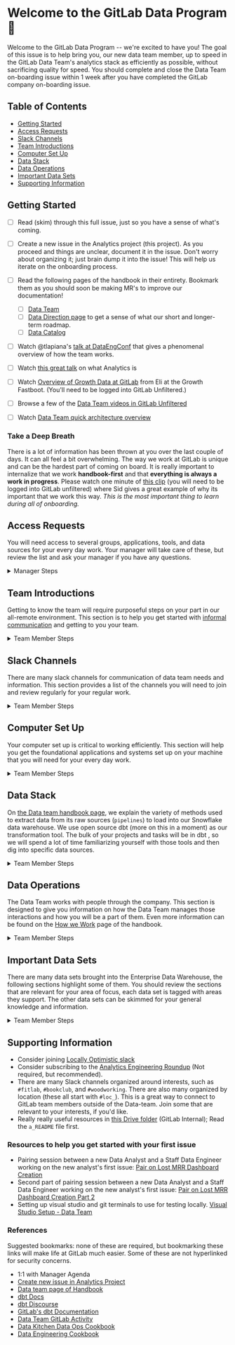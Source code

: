 
# Welcome to the GitLab Data Program :tada:

Welcome to the GitLab Data Program -- we're excited to have you! The goal of this issue is to help bring you, our new data team member, up to speed in the GitLab Data Team's analytics stack as efficiently as possible, without sacrificing quality for speed. You should complete and close the Data Team on-boarding issue within 1 week after you have completed the GitLab company on-boarding issue. 

## Table of Contents
- [Getting Started](#getting-started)
- [Access Requests](#access-requests)
- [Slack Channels](#slack-channels)
- [Team Introductions](#team-introductions)
- [Computer Set Up](#computer-set-up)
- [Data Stack](#data-stack)
- [Data Operations](#data-operations)
- [Important Data Sets](#important-data-sets)
- [Supporting Information](#supporting-information)

## Getting Started <!-- The purpose of this section is to give the new team member a foundation upon which the subsequent sections build. -->

- [ ] Read (skim) through this full issue, just so you have a sense of what's coming.
- [ ] Create a new issue in the Analytics project (this project). As you proceed and things are unclear, document it in the issue. Don't worry about organizing it; just brain dump it into the issue! This will help us iterate on the onboarding process.
- [ ] Read the following pages of the handbook in their entirety. Bookmark them as you should soon be making MR's to improve our documentation!
   - [ ] [Data Team](https://about.gitlab.com/handbook/business-ops/data-team/)
   - [ ] [Data Direction page](https://about.gitlab.com/handbook/business-technology/data-team/direction/) to get a sense of what our short and longer-term roadmap.
   - [ ] [Data Catalog](https://about.gitlab.com/handbook/business-technology/data-team/data-catalog/)
- [ ] Watch @tlapiana's [talk at DataEngConf](https://www.youtube.com/watch?v=eu623QBwakc) that gives a phenomenal overview of how the team works.
- [ ] Watch [this great talk](https://www.youtube.com/watch?v=prcz0ubTAAg) on what Analytics is
- [ ] Watch [Overview of Growth Data at GitLab](https://www.youtube.com/watch?v=eNLkj3Ho2bk&feature=youtu.be) from Eli at the Growth Fastboot. (You'll need to be logged into GitLab Unfiltered.)
- [ ] Browse a few of the [Data Team videos in GitLab Unfiltered](https://www.youtube.com/playlist?list=PL05JrBw4t0KrRVTZY33WEHv8SjlA_-keI)
- [ ] Watch [Data Team quick architecture overview](https://www.youtube.com/watch?v=0vlJdzYShpU)



### Take a Deep Breath

There is a lot of information has been thrown at you over the last couple of days.
It can all feel a bit overwhelming.
The way we work at GitLab is unique and can be the hardest part of coming on board.
It is really important to internalize that we work **handbook-first** and that **everything is always a work in progress**.
Please watch one minute of [this clip](https://www.youtube.com/watch?v=LqzDY76Q8Eo&feature=youtu.be&t=7511) (you will need to be logged into GitLab unfiltered) where Sid gives a great example of why its important that we work this way.
*This is the most important thing to learn during all of onboarding.*

## Access Requests <!-- The purpose of this section is to identify and drive access to all of the groups, applications, and data sources the team member will need.  -->

You will need access to several groups, applications, tools, and data sources for your every day work.  Your manager will take care of these, but review the list and ask your manager if you have any questions. 

<details>

<summary>Manager Steps</summary>

- [ ] Manager: Complete the access requests for the new team member based on there role and the method listed in the following table.

**Note:** Manager, many if not all of these [Access Request](https://about.gitlab.com/handbook/business-technology/team-member-enablement/onboarding-access-requests/access-requests/) can be done with a single issue.  Please review this section for all relevant requests and combine as many of them as possible.

| Access To | Distributed Data Analyst | Data Analyst | Analytics Engineer | Data Scientist | Data Engineer | Method |
| ------- | :----------------------: | :----------: | :----------------: | :------------: | :-----------: | ------ |
|  Lucidchart | Yes | Yes | Yes | Yes  | Yes  | Access Request |
|  Sisense |  Editor | Editor  | Editor  | Editor  | Editor | Access Request, [Example](https://gitlab.com/gitlab-com/team-member-epics/access-requests/-/issues/10858) |
|  Stitch |  No | No  | No | No | Yes | ? |
|  Fivetran | No  | No  | No | No | Yes | [Instructions](https://about.gitlab.com/handbook/business-ops/okta/#managing-okta-access-using-google-groups) |
|  Airflow |  No | Analyst | Admin| Analyst | Admin | |
|  GCP group: `analytics`| No | No | No | Yes  | Yes  | Access Request, [Example](https://gitlab.com/gitlab-com/team-member-epics/access-requests/-/issues/10306#note_622125437)  |
|  Slack alias: `@datateam` | No | Yes | Yes | Yes | Yes |  PeopleOps Onboarding |
|  Slack alias: `@data-analysts` | No | Yes | Yes | Yes | No |  PeopleOps Onboarding |
|  Slack alias: `@data-engineers` | No | No | Yes | No | Yes |  PeopleOps Onboarding |
|  Project: `GitLab Data Team` | No | Developer | Developer | Developer | Developer |
|  1password vault: `Data Team` | No | Yes | Yes | Yes | Yes |  PeopleOps Onboarding |
|  Namespce: `gitlab-data` |  No | Developer | Developer | Developer | Developer | ? |
| daily Geekbot standup  | No | Optional | Optional | Yes | Yes | [Instructions](https://geekbot.com/faq/#:~:text=How%20can%20i%20add%20new,participants%20with%20the%20broadcast%20channel.)  |
|  Data Team calendar |  No |Yes | Yes | Yes | Yes | ?  |
|  Lucidchart folder: `Data Team` | No |Yes | Yes | Yes | Yes |  ? |
|  Google Drive folder: SheetLoad | No |Yes | Yes | Yes | Yes |  ? |
|  Google Drive folder: Boneyard | No |Yes | Yes | Yes | Yes |  ? |
|  Service Account Credentials: Google Cloud | No | No | ? | No | Yes | ? |

- [ ] Manager: Complete access requests for the new team member based on there assigned responsibilities following the provided method.
    - [ ] Snowflake - Access Request, [Example](https://gitlab.com/gitlab-com/team-member-epics/access-requests/-/issues/10857)
    - [ ] Salesforce - Access Request 
    - [ ] Zuora - Access Request   
    - [ ] Marketo - Access Request   
    - [ ] Netsuite - Access Request    
    - [ ] Zendesk - [Licence Request](https://about.gitlab.com/handbook/support/internal-support/#regarding-licensing-and-subscriptions) 

</details>



## Team Introductions <!-- This section is to reenforce the formal informality found within GitLab, directing the team member to meet the rest of the team. -->

Getting to know the team will require purposeful steps on your part in our all-remote environment.  This section is to help you get started with [informal communication](https://about.gitlab.com/company/culture/all-remote/informal-communication/) and getting to you your team.

<details>

<summary>Team Member Steps</summary>

- [ ] Review the [org chart](https://about.gitlab.com/company/team/org-chart/) to find your immediate team and the greater Data Team. Using your browser search to find your self on the page can be a quick way to find your team.
- [ ] Schedule a Quarterly 1:1 meeting with the Sr. Director of Data and Analytics
- [ ] Schedule coffee chats with members of the Data Team starting with those in your immediate team. These should be in addition to the ones you do with other GitLab team members. Consider making these recurring meetings for every 3-4 weeks with everyone you will work closely with. In addition, you should also consider scheduling chats with Business Technology (IT, Enterprise Apps, Procurement) people as well.

</details>


## Slack Channels <!-- This section is for a list of all slack channels that the team member should join as part of there regular work. -->

There are many slack channels for communication of data team needs and information.  This section provides a list of the channels you will need to join and review regularly for your regular work.

<details>

<summary>Team Member Steps</summary>

- [ ] Join the Slack channels appropriate for your role:

| Channel | Distributed Data Analyst | Data Analyst | Analytics Engineer | Data Scientist | Data Engineer | 
| ------- | :----------------------: | :----------: | :----------------: | :------------: | :-----------: | 
| `data` | Yes | Yes | Yes | Yes | Yes | 
| `data-lounge` | Yes | Yes | Yes | Yes | Yes |
| `data-onboarding` | Yes | Yes | Yes | Yes | Yes |
| `data-daily` | No | Yes | Yes | Yes | Yes |
| `data-triage` | No | Yes | Yes | Yes | Yes |
| `data-engineering` | No | Yes | Yes | Yes | Yes |
| `business-technology` | No | Yes | Yes | Yes | Yes |
| `bt-team-lounge` | No | Yes | Yes | Yes | Yes |
| `dbt-runs` | No | No | Yes | No | Yes |
| `analytics-pipelines` | No | No | No | No | Yes |
| `data-prom-alerts` | No | No | No | No | Yes |
| `bt-data-science` | No | No | No | Yes | No |


</details>

## Computer Set Up <!-- This section is for directing the team member to set up their computer so they are ready for there every day work. -->

Your computer set up is critical to working efficiently.  This section will help you get the foundational applications and systems set up on your machine that you will need for your every day work.

<details>

<summary>Team Member Steps</summary>

- [ ] Set up your machine for everyday use based on your role and the steps outlined in the table below

| Step | Distributed Data Analyst | Data Analyst | Analytics Engineer | Data Scientist | Data Engineer | 
| ------- | :----------------------: | :----------: | :----------------: | :------------: | :-----------: | 
| [Core Steps](#core-steps) | Yes | Yes | Yes | Yes | Yes | 
| [Command Line Interface](#command-line-interface) | No | No | No | No | Yes |
| [Google Cloud](#google-cloud) | No | No | No | Yes | Yes |
| [Jupyter](#jupyter) | No | No | No | Yes | No |
| [Airflow](#airflow) | No | No | Yes | No | Yes |
| [Optional Steps](#optional-steps) | No | Yes | Yes | Yes | Yes |


### Core Steps
- [ ] Check that you have create your SSH keys by typing `ssh -T git@gitlab.com` into your terminal which should return "Welcome to GitLab, " + your_username.  :red_circle: This set up is required for subsequent steps
  - [ ] If your SSH keys have not been created follow [these steps](https://docs.gitlab.com/ee/gitlab-basics/create-your-ssh-keys.html).  Make the SSH key with no password.

**Note:** The following script is intended to set up the basic tools and environments that are standard for working with the data at GitLab.  There are optional tools and set up in the following sections.  If you are comfortable using the terminal to install these tools then you can use the script as a guide, otherwise run the script with the provided commands. 

_**THE SCRIPT SHOULD ONLY BE RUN ON YOUR GITLAB-ISSUED LAPTOP.** If you run this on your personal computer, we take no responsibility for the side effects._

- [ ] Open your computer's built-in terminal app. Run the following:
    ```zsh
    curl https://gitlab.com/gitlab-data/analytics/raw/master/admin/onboarding_script.zsh > ~/onboarding_script.zsh
    zsh ~/onboarding_script.zsh
    rm ~/onboarding_script.zsh
    ```
    - This may take a while, and it might ask you for your password (multiple times) before it's done. Here's what this does:
        - Installs iTerm, a mac-OS terminal replacement
        - Installs VSCode, an open source text editor. 
            - VSCode is recommended for multiple reasons including community support, the [GitLab workflow](https://marketplace.visualstudio.com/items?itemName=fatihacet.gitlab-workflow) extension, and the LiveShare features.
        - Installs oh-my-zsh for easy terminal theming, git autocomplete, and a few other plugins. 
            - If you are curious or would like to change the look and feel of your shell please [go here](https://github.com/ohmyzsh/ohmyzsh).
        - Installs jump, an easy way to move through the file system. [Please find here more details on how to use jump](https://github.com/ohmyzsh/ohmyzsh/tree/master/plugins/jump)
        - Installs anaconda, how we recommend folks get their python distribution. 
        - Adds alias and environment variables needed for running dbt and other helper commands
- [ ] Open a new terminal and test the following commands
    - [ ] `jump analytics` this should change the directory to `~/repos/analytics`
    - [ ] `jump handbook` this should change the directory to  `~/repos/www-gitlab-com`
    - [ ] `gl_open` if you are in a repo directory this command will open that repo on GitLab
    
**Note:** If the `jump` commands do not work they can be set manually by navigating to the desired repo with the terminal and using the `mark` command and the appropriate label.

**Note:** If the `gl_open` command does not work inspect your `~/.zshrc` file to make sure it has the command `source make_life_easier.zsh`.
- [ ] Configure VSCode (via the VSCode UI) with the [VSCode setup](https://discourse.getdbt.com/t/how-we-set-up-our-computers-for-working-on-dbt-projects/243?) section of Claire's post and [adding the tip](https://discourse.getdbt.com/t/how-we-set-up-our-computers-for-working-on-dbt-projects/243/10?u=tmurphy) from tmurphy later in the thread. It will add improved syntax highlighting and searching capabilities.
- [ ] Configure VSCode (via the VSCode UI) so that all tabs are converted to 4 spaces. This will minimize messy looking diffs and provide consistency across the team.
    - VSCode
        - `Editor: Detect Indentation` is deselected
        - `Editor: Insert Spaces` is selected
        - `Editor: Tab Size` is set to 4 spaces per tab

### Command Line Interface

- [ ] Install the [gcloud sdk](https://cloud.google.com/sdk/docs/quickstart-macos) and authenticate once you're provisioned.
    - [ ] Confirm service account credentials provided by your manager.
    - [ ] Point the environment variable `GOOGLE_APPLICATION_CREDENTIALS` in your .zshrc file, which can be accessed by `vi ~/.zshrc`, to the key provided by your manager. 
- [ ] Install [kubectl](https://kubernetes.io/docs/tasks/tools/install-kubectl/#install-with-homebrew-on-macos)
- [ ] Install the [awscli](https://aws.amazon.com/cli/)

### Google Cloud

Data team uses GCP (Google Cloud Platform) as our cloud provider. GCP credentials are needed if you plan on connecting on your local machine to airflow or any CGP service (storage buckets, etc.) . Follow below steps to get running instance for yourself.

- [ ] Compete the [Command Line Interface](#command-line-interface) set up before starting this set up.
    - [ ] Download the json file provided by one of the project owners and move to your home directory (e.g. `/Users/yourusername`)
    - [ ] Open terminal and run the following command, replacing `yourusername` with your actual user name on your computer (type `pwd` into the terminal if you don’t know it — the path should contain your user name) and `filename.json` with you name of the file.
        ```zsh
        echo 'export GOOGLE_APPLICATION_CREDENTIALS=/Users/yourusername/filename.json' >> ./.zshrc
        ```
        - If you already have the variable  `GOOGLE_APPLICATION_CREDENTIALS`  modify its value to the file path and file name instead of adding a new one. 
    - [ ] Refresh this file by sourcing it back, by running command in terminal: `source ~/.zshrc`.

### Airflow
- [ ] Read the Airflow section on the [Data Infrastructure page](https://about.gitlab.com/handbook/business-ops/data-team/platform/infrastructure/#airflow)
- [ ] Watch the [Airflow Setup Walkthrough](https://www.youtube.com/watch?v=3Ym40gRHtvk&feature=youtu.be) with Taylor and Magda. In case you have an issue with the Airflow setup, read this instruction [Troubleshooting local Airflow config](https://about.gitlab.com/handbook/business-technology/data-team/platform/infrastructure/#troubleshooting-local-airflow-config)
### Jupyter

- [ ] Ensure you've setup your dbt for running locally as mentioned above. The ./.dbt/profiles.yml file is a pre-requisite for this process. If you do not want dbt you can manually create the ./.dbt/profiles.yml file based off the [sample profile](https://gitlab.com/gitlab-data/analytics/-/blob/master/admin/sample_profiles.yml)
- [ ] Clone the data-science repo into your repos directory: 
    ``` git clone git@gitlab.com:gitlab-data/data-science.git```
- [ ] See the readme provided in the [handbook jupyter guide](https://about.gitlab.com/handbook/business-technology/data-team/platform/jupyter-guide/) for further install instructions 

### Optional Steps
- Set up environment to build the handbook locally. [Instructions](https://about.gitlab.com/handbook/git-page-update/) 
- Install [Python 3.8.6](https://www.python.org/downloads/release/python-386/) manually
- Consider downloading and installing [Little Snitch](https://www.obdev.at/products/littlesnitch/index.html) - You can submit for reimbursement for the full version
- Install Data Grip (from JetBrains) for interfacing with databases
    - Follow [this process](https://about.gitlab.com/handbook/tools-and-tips/#jetbrains) for requesting a license for Data Grip.  Until you have a license, you can easily use Data Grip on a trial basis for 30 days
    - Change your formatting preferences in Data Grip by going to Preferences > Editor > Code Style > HTML. You should have:
        - Use tab character: unchecked
        - Tab size: 4
        - Indent: 4
        - Continuation indent: 8
        - Keep indents on empty lines: unchecked
    - You can use `Command + Option + L` to format your file.
    - You may need to download the [Driver](https://docs.snowflake.net/manuals/user-guide/jdbc-download.html#downloading-the-driver). 
    - This template may be useful as you're configuring the DataGrip connection to Snowflake `jdbc:snowflake://{account:param}.snowflakecomputing.com/?{password}[&db={Database:param}][&warehouse={Warehouse:param}][&role={Role:param}]` 
    - We recommend not setting your schema so you can select from the many options.
- Consider installing [tldr](https://tldr.sh/) for easy reference to common CLI commands

#### Terminal Improvements 
- [Improved terminal navigation](https://stackoverflow.com/a/23963086) with arrow keys.
- Disabling [autocorrect in zsh](https://coderwall.com/p/jaoypq/disabling-autocorrect-in-zsh) if it annoys you.
- Terminal theming - In the onboarding script the terminal has been configured to use the [bira OhMyZsh theme](https://github.com/ohmyzsh/ohmyzsh/wiki/Themes#bira). However if you would like an improved and configurable theme install [PowerLevel10K](https://github.com/romkatv/powerlevel10k) by running the below command from your terminal: 
    ``` 
    git clone --depth=1 https://github.com/romkatv/powerlevel10k.git ${ZSH_CUSTOM:-$HOME/.oh-my-zsh/custom}/themes/powerlevel10k
    ```
    Then reopen your terminal and you will be asked to configure this theme. If you would like to reconfigure the theme run `p10k configure`


</details>


## Data Stack <!-- This section is for providing detailed information to the new team member on the core tools the Data Team uses. -->

On [the Data team handbook page](https://about.gitlab.com/handbook/business-ops/data-team/platform/#extract-and-load), we explain the variety of methods used to extract data from its raw sources (`pipelines`) to load into our Snowflake data warehouse. We use open source dbt (more on this in a moment) as our transformation tool. The bulk of your projects and tasks will be in dbt , so we will spend a lot of time familiarizing yourself with those tools and then dig into specific data sources.

<details>

<summary>Team Member Steps</summary>

- [ ] Review our [Data Stack](https://about.gitlab.com/handbook/business-technology/data-team/platform/) for a general overview of the system.
- [ ] Review our current data infrastructure is represented in this [system diagram](https://about.gitlab.com/handbook/business-ops/data-team/platform/infrastructure/#system-diagram)

### The Data Warehouse - Connecting to Snowflake

- [ ] Login to Snowflake using [Okta](https://gitlab.okta.com/app/UserHome) 
- [ ] Familiarize yourself with the [Snowflake Web UI](https://docs.snowflake.com/en/user-guide/snowflake-manager.html#worksheet-page)for querying the data warehouse. 
- [ ] Update your role, warehouse, and database to the same info you're instructed to put in your dbt profile (Ask your manager if this is confusing or check out [roles.yml](https://gitlab.com/gitlab-data/analytics/blob/master/load/snowflake/roles.yml) to see which roles, warehouses, and databases you've been assigned). The schema does not matter because your query will reference the schema.
  - [ ] Run `alter user "your_user" set default_role = "your_role";` to set the UI default Role to your appropriate role instead of `PUBLIC`. (E.g. `alter user "KDIETZ" set default_role = "KDIETZ";`)
- [ ] Test your Snowflake connection in the UI by first running selecting which warehouse to use (e.g. `use warehouse ANALYST_XS;`), clicking the "play" button, and then querying a database you have access to (e.g. `select * from "PROD"."COMMON"."DIM_CRM_PERSON" limit 10;`) 

We STRONGLY recommend using the UI, but if you must download a SQL development tool, you will need one that is compatible with Snowflake, such as [SQLWorkbench/J](http://sql-workbench.net) or [DataGrip](https://www.jetbrains.com/datagrip/). If you're interested in DataGrip, follow the instructions [optional steps](#optional-steps) section of the [Computer Set Up](#computer-set-up) sections of this issue.   
#### Snowflake SQL

Snowflake SQL is probably not that different from the dialects of SQL you're already familiar with, but here are a couple of resources to point you in the right direction:
- [ ] [Differences we found while transition from Postgres to Snowflake](https://gitlab.com/gitlab-data/analytics/issues/645)
- [ ] [How Compatible are Redshift and Snowflake’s SQL Syntaxes?](https://medium.com/@jthandy/how-compatible-are-redshift-and-snowflakes-sql-syntaxes-c2103a43ae84)
- [ ] [Snowflake Functions](https://docs.snowflake.net/manuals/sql-reference/functions-all.html)

### dbt - Data Build Tool

DBT is our data transformation engine that we use to build our dimensional model tables and related tables.

<img src = "https://d33wubrfki0l68.cloudfront.net/18774f02c29380c2ca7ed0a6fe06e55f275bf745/a5007/ui/img/svg/product.svg">

#### **Configuring**

_Ensure you've set up your SSH configuration in the previous step as this is required to connect to one our dbt packages_

- [ ] Follow the [instructions](https://about.gitlab.com/handbook/business-technology/data-team/platform/dbt-guide/#Venv-workflow) found in the handbook for running and configuring dbt.
- [ ] Run the `run-dbt` command from the analytics repository.  This will load the dbt dependencies and open a shell to virtual environment where dbt is installed allowing you run dbt commands
- [ ] Run `dbt seed` to import the CSV's from the analytics/data into your schema. For dbt to compile this needs to be completed as some of the models have dependencies on the tables which are created by the CSV's.
- [ ] Run `dbt run --models +staging.sfdc` from within the shell to know that your connection has been successful, you are in the correct location, and everything will run smoothly.  For more details on the syntax for how to select and run the models, please refer to this [page](https://docs.getdbt.com/reference/node-selection/syntax#examples).  Afterwards, you can also try running `dbt compile` to ensure that the entire project will compile correctly.
- [ ] Test the command `make help` and use it to understand how to use various `make *` commands available to you.

**Note:** When launching dbt you may see `WARNING: The GOOGLE_APPLICATION_CREDENTIALS variable is not set. Defaulting to a blank string.` Unless you are developing on Airflow this is ok and expected. If you require `GOOGLE_APPLICATION_CREDENTIALS` please follow the steps outlined in the [Google Cloud](#google-cloud) section.

**Note:** If you get a weird semaphore issue error when running dbt try [this script](https://gist.github.com/llbbl/c54f44d028d014514d5d837f64e60bac) which is sourced from this [Apple forum thread](https://forums.developer.apple.com/thread/119429)

**Note:** If the `make` commands are not recognizing the python commands you may needs to manually install python 3.8.6 as described in the [optional steps](#optional-steps) section on the computer set up.

#### **Learning** 

- [ ] Familiarize yourself with [dbt](https://www.getdbt.com/) and how we use it by reading our [dbt Guide](https://about.gitlab.com/handbook/business-ops/data-team/platform/dbt-guide/).
- [ ] Watch [This podcast](https://www.dataengineeringpodcast.com/dbt-data-analytics-episode-81/). It is a general walkthrough of dbt/interview with its creator, Drew Banin.
- [ ] Read about and and watch [Drew demo dbt docs to Emilie & Taylor](https://blog.getdbt.com/using-dbt-docs/). 
- [ ] Read about [Scaling Knowledge](https://blog.getdbt.com/scaling-knowledge/) and the problem we're trying to solve with our documentation.

#### **References** 
- [ ] Peruse the [Official Docs](https://docs.getdbt.com).
- [ ] Read our [SQL Style Guide](https://about.gitlab.com/handbook/business-ops/data-team/platform/sql-style-guide/).
- [ ] Refer to http://jinja.pocoo.org/docs/2.10/templates/ as a resource for understanding Jinja which is used extensively in dbt.
- [ ] Bookmark [our own internal documentation](https://dbt.gitlabdata.com). In addition to using dbt to manage our transformations, we use dbt to maintain documentations on those data transformations.

#### **Getting Help**
- Consider joining [dbt slack](https://slack.getdbt.com) (Not required, but strongly recommended; if you join use your personal email).
- Information and troubleshooting on dbt is sparse on Google & Stack Overflow, we recommend the following sources of help when you need it:
   - Your teammates! We are all here to help!
   - dbt slack has a #beginners channel and they are very helpful.
   - [dbt Labs Blog](https://blog.getdbt.com/)
   - [dbt Discourse](http://discourse.getdbt.com)




### Sisense 

Sisense is our enterprise standard data visualization application and is the only application approved for connecting to our Enterprise Data Warehouse.

- [ ] Review the following training materials from the [Data Team Sisense](https://about.gitlab.com/handbook/business-technology/data-team/platform/periscope/#training-resources) page.
  - [ ] Watch Accessing Sisense
  - [ ] Review the Getting Started article
  - [ ] Watch the Gitlab's Sisence Editor Training
- [ ] Watch the Sisence Admin Training [Part 1](https://www.youtube.com/watch?v=YspSfOuEQV4&list=PL05JrBw4t0KrRVTZY33WEHv8SjlA_-keI&index=16)
- [ ] Watch the Sisence Admin Training [Part 2](https://www.youtube.com/watch?v=LQT9fXw1EaE&list=PL05JrBw4t0KrRVTZY33WEHv8SjlA_-keI&index=14)

</details>


## Data Operations <!-- This section is to provide the new team member with detailed information on processes the Data Team operates by.  -->

The Data Team works with people through the company.  This section is designed to give you information on how the Data Team manages those interactions and how you will be a part of them.  Even more information can be found on the [How we Work](https://about.gitlab.com/handbook/business-technology/data-team/how-we-work/) page of the handbook.

<details>

<summary>Team Member Steps</summary>

### How GitLab the Product Works

- [ ] Familiarize yourself with GitLab CI https://docs.gitlab.com/ee/ci/quick_start/ and our running pipelines.
- [ ] Become familiar with the [API docs](https://gitlab.com/gitlab-org/gitlab/tree/master/doc/api)
- [ ] Become familiar with the [schema for the database](https://gitlab.com/gitlab-org/gitlab/-/blob/master/db/structure.sql)

If you ever want to know what queries are going on in the background while you're using GitLab.com, enable the [Performance Bar](https://docs.gitlab.com/ee/administration/monitoring/performance/performance_bar.html) and click on the numbers to the left of `pg`. This is useful for learning how the gitlab.com schema works. The performance bar can be enable by pressing `p + b` ([Shortcut Docs](https://docs.gitlab.com/ee/user/shortcuts.html)).

### Metrics and Methods

- [ ] Read through [SaaS Metrics 2.0](http://www.forentrepreneurs.com/saas-metrics-2/) to get a good understanding of general SaaS metrics.
- [ ] Check out [10 Reads for Data Scientists Getting Started with Business Models](https://www.conordewey.com/blog/10-reads-for-data-scientists-getting-started-with-business-models/) and read through the collection of articles to deepen your understanding of SaaS metrics.
- [ ] Familiarize yourself with the GitLab Metrics Sheet (search in Google Drive, it should come up) which contains most of the key metrics we use at GitLab and the [definitions of these metrics](https://about.gitlab.com/handbook/business-ops/data-team/kpi-index/).
- [ ] Optional, for more information on Finance KPIs, you can watch this working session between the Manager, Financial Planning and Analysis and Data Analyst, Finance: [Finance KPIs](https://www.youtube.com/watch?v=dmdilBQb9PY&feature=youtu.be)


### Triage

Data triagers are the first responders to requests and problems for the Data team.
- [ ] Read about the [Data Triage Process](https://about.gitlab.com/handbook/business-technology/data-team/how-we-work/triage/)
- [ ] Checkout the Triage [template](https://gitlab.com/gitlab-data/analytics/-/blob/master/.gitlab/issue_templates/Data%20Triage.md)

</details>


## Important Data Sets <!-- This section is for providing the new team member general information and details on data sets specific to there role and tasks.  -->

There are many data sets brought into the Enterprise Data Warehouse, the following sections highlight some of them.  You should review the sections that are relevant for your area of focus, each data set is tagged with areas they support.  The other data sets can be skimmed for your general knowledge and information. 

<details>

<summary>Team Member Steps</summary>


### Usage/Version Ping (Product)

Service Data aka Usage Ping is generated from individual installations of GitLab hosted by our customers. These are also called Self-Managed instances, as opposed to our GitLab.com SaaS instance.

<details>

<summary>Review Steps</summary>

- [ ] Read about the [usage ping](https://docs.gitlab.com/ee/user/admin_area/settings/usage_statistics.html).
- [ ] Read [Feature Implementation](https://about.gitlab.com/handbook/product/feature-instrumentation/#instrumentation-for-gitlabcom) to understand how this is implemented at GitLab read.
- [ ] Read the product vision for [telemetry](https://about.gitlab.com/direction/telemetry/).
- [ ] Look at the `usage.rb` file for [GitLab CE](https://gitlab.com/gitlab-org/gitlab/blob/master/lib/gitlab/usage_data.rb) to get a sense on using ping.
- [ ] Look at issues related to telemetry [here](https://gitlab.com/gitlab-org/telemetry/issues) and [here](https://gitlab.com/groups/gitlab-org/-/issues?scope=all&utf8=✓&state=all&search=~telemetry).
- [ ] Watch the [pings brain dump session](https://drive.google.com/file/d/1S8lNyMdC3oXfCdWhY69Lx-tUVdL9SPFe/view).  Note that this video is outdated and the tables that are related to the usage ping now reside in the [version model](https://dbt.gitlabdata.com/#!/model/model.gitlab_snowflake.version_usage_data).

</details>


### Salesforce (Sales, Marketing, Finance)

Also referred as SFDC, Salesforce.com (Sales Force Dot Com).

<details>

<summary>Review Steps</summary>

- [ ] Familiarize yourself with Salesforce using [Trailhead](https://trailhead.salesforce.com/).
  - [ ] [Intro to CRM Basics](https://trailhead.salesforce.com/trails/getting_started_crm_basics).
  - [ ] [Intro to the Salesforce Platform](https://trailhead.salesforce.com/trails/force_com_admin_beginner/modules/starting_force_com).
  - [ ] [Data Modeling](https://trailhead.salesforce.com/trails/force_com_admin_beginner/modules/data_modeling).
  - [ ] [Intro to SFDC APIs](https://trailhead.salesforce.com/trails/force_com_dev_intermediate/modules/api_basics).
- [ ] Review the [general](https://developer.salesforce.com/docs/atlas.en-us.api.meta/api/data_model.htm) data model. 
- [ ] Review the [Sales Objects](https://developer.salesforce.com/docs/atlas.en-us.api.meta/api/sforce_api_erd_majors.htm) data model.
- [ ] Watch the [SalesForce brain dump session](https://youtu.be/KwG3ylzWWWo).

</details>



### Zuora (Finance, Billing SSOT)

[Zuora](https://www.zuora.com/) is used for managing customer subscriptions to GitLab

<details>

<summary>Review Steps</summary>

- [ ] Become familiar with Zuora.
    - [ ] Watch Brian explain Zuora to Taylor [GDrive Link](https://drive.google.com/file/d/1fCr48jZbPiW0ViGr-6rZxVVdBpKIoopg/view).
    - [ ] [Zuora Subscription Data Management](https://about.gitlab.com/handbook/finance/accounting/#zuora-subscription-data-management).
    - [ ] Review the [Zuora documentation](https://knowledgecenter.zuora.com/).
    - [ ] Review the [Data Model from Zuora for Salesforce](https://knowledgecenter.zuora.com/CA_Commerce/A_Zuora_CPQ/A2_Zuora4Salesforce_Object_Model).
    - [ ] Review the [Data Model inside Zuora](https://knowledgecenter.zuora.com/BB_Introducing_Z_Business/D_Zuora_Business_Objects_Relationship).
    - [ ] Review the [Definitions of Objects](https://knowledgecenter.zuora.com/CD_Reporting/D_Data_Sources_and_Exports/AB_Data_Source_Availability).
    

</details>


### Snowplow (Product)

[Snowplow](https://snowplowanalytics.com) is an open source web analytics collector and is what we use to instrument our Front-End SaaS product and Back-End SaaS product.

<details>

<summary>Review Steps</summary>

- [ ] To understand how this is implemented at GitLab read [Feature Implementation](https://about.gitlab.com/handbook/product/feature-instrumentation/#instrumentation-for-gitlabcom).
- [ ] Read how we pull data from [S3 into Snowflake](https://about.gitlab.com/handbook/business-ops/data-team/platform/#snowplow-infrastructure)
- [ ] Familiarize yourself with the [Snowplow Open Source documentation](https://github.com/snowplow/snowplow).
- [ ] Review the [Snowplow dbt package](https://hub.getdbt.com/fishtown-analytics/snowplow/latest/) as it is used in our models. Their documentation does show up in our dbt docs.
</details>


### Marketo (email Campaign Management)

Marketo is used for ...

<details>

<summary>Review Steps</summary>

`Under Construction`

</details>



### Netsuite (Accounting)

Netsuite is used for ...

<details>

<summary>Review Steps</summary>

- [ ] Netsuite dbt models 101: Familiarize yourself with the Netsuite models by watching this [Data Netsuite dbt models](https://www.youtube.com/watch?v=u2329sQrWDY&feature=youtu.be). You will need to be logged into [GitLab Unfiltered](https://www.youtube.com/channel/UCMtZ0sc1HHNtGGWZFDRTh5A/).

</details>



### Zendesk (Support)

Zendesk is used for ...

<details>

<summary>Review Steps</summary>

`Under Construction`

</details>


### Sheetload (Various)

SheetLoad is the process by which a Google Sheets and CSVs from GCS or S3 can be ingested into the data warehouse.

<details>

<summary>Review Steps</summary>

- [ ] Familiarize yourself with [SheetLoad](https://about.gitlab.com/handbook/business-technology/data-team/platform/pipelines/#sheetload).

</details>

</details>  


## Supporting Information <!-- This section is other information that may be useful for a new team member for getting stated with there work. -->


- Consider joining [Locally Optimistic slack](https://www.locallyoptimistic.com/community/)
- Consider subscribing to the [Analytics Engineering Roundup](https://roundup.getdbt.com/) (Not required, but recommended).
- There are many Slack channels organized around interests, such as `#fitlab`, `#bookclub`, and `#woodworking`. There are also many organized by location (these all start with `#loc_`). This is a great way to connect to GitLab team members outside of the Data-team. Join some that are relevant to your interests, if you'd like.
- Really really useful resources in [this Drive folder](https://drive.google.com/drive/folders/1wrI_7v0HwCwd-o1ryTv5dlh6GW_JyrSQ?usp=sharing) (GitLab Internal); Read the `a_README` file first.

### Resources to help you get started with your first issue

- Pairing session between a new Data Analyst and a Staff Data Engineer working on the new analyst's first issue: [Pair on Lost MRR Dashboard Creation](https://www.youtube.com/watch?v=WuIcnpuS2Mg)
- Second part of pairing session between a new Data Analyst and a Staff Data Engineer working on the new analyst's first issue: [Pair on Lost MRR Dashboard Creation Part 2](https://www.youtube.com/watch?v=HIlDH5gaL3M)
- Setting up visual studio and git terminals to use for testing locally. [Visual Studio Setup - Data Team](https://youtu.be/t5eoNLUl3x0)


### References 

Suggested bookmarks: none of these are required, but bookmarking these links will make life at GitLab much easier. Some of these are not hyperlinked for security concerns.

-  1:1 with Manager Agenda
- [Create new issue in Analytics Project](https://gitlab.com/gitlab-data/analytics/issues/new?issue%5Bassignee_id%5D=&issue%5Bmilestone_id%5D=)
- [Data team page of Handbook](https://about.gitlab.com/handbook/business-ops/data-team/)
- [dbt Docs](https://docs.getdbt.com)
- [dbt Discourse](http://discourse.getdbt.com)
- [GitLab's dbt Documentation](https://dbt.gitlabdata.com)
- [Data Team GitLab Activity](https://gitlab.com/groups/gitlab-data/-/activity)
- [Data Kitchen Data Ops Cookbook](https://drive.google.com/file/d/14KyYdFB-DOeD0y2rNyb2SqjXKygo10lg/view?usp=sharing) 
- [Data Engineering Cookbook](https://drive.google.com/file/d/1Tm3GiV3P6c5S3mhfF9bm7VaKCtio-9hm/view?usp=sharing) 

        


